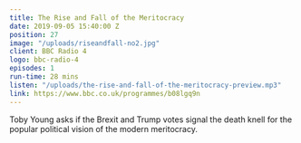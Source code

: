 ```yaml
---
title: The Rise and Fall of the Meritocracy
date: 2019-09-05 15:40:00 Z
position: 27
image: "/uploads/riseandfall-no2.jpg"
client: BBC Radio 4
logo: bbc-radio-4
episodes: 1
run-time: 28 mins
listen: "/uploads/the-rise-and-fall-of-the-meritocracy-preview.mp3"
link: https://www.bbc.co.uk/programmes/b08lgq9n
---
```


Toby Young asks if the Brexit and Trump votes signal the death knell for the popular political vision of the modern meritocracy.